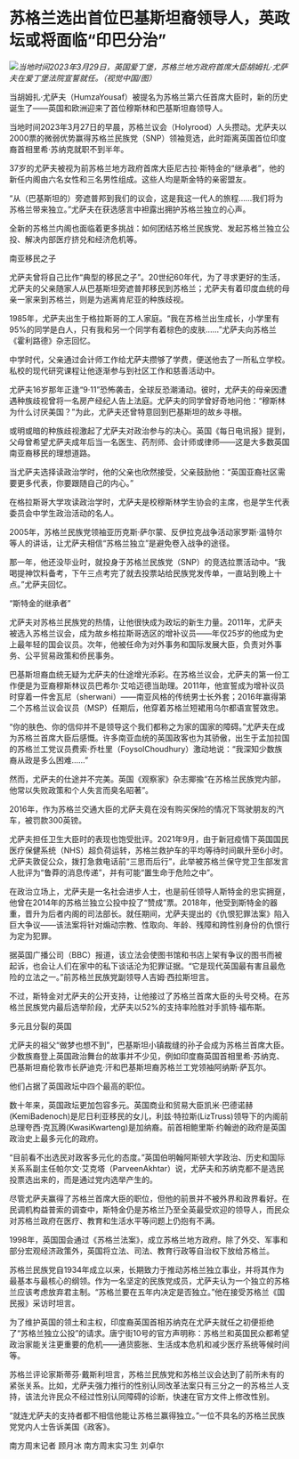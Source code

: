 # 苏格兰选出首位巴基斯坦裔领导人，英政坛或将面临“印巴分治”

![](https://inews.gtimg.com/news_bt/OHpbMVzMOrCVGPkXttwvR0DvNwfHTKqe_IKkinqNcXvVYAA/1000)_当地时间2023年3月29日，英国爱丁堡，苏格兰地方政府首席大臣胡姆扎·尤萨夫在爱丁堡法院宣誓就任。（视觉中国/图）_

当胡姆扎·尤萨夫（HumzaYousaf）被提名为苏格兰第六任首席大臣时，新的历史诞生了——英国和欧洲迎来了首位穆斯林和巴基斯坦裔领导人。

当地时间2023年3月27日的早晨，苏格兰议会（Holyrood）人头攒动。尤萨夫以2000票的微弱优势赢得苏格兰民族党（SNP）领袖竞选，此时距离英国首位印度裔首相里希·苏纳克就职不到半年。

37岁的尤萨夫被视为前苏格兰地方政府首席大臣尼古拉·斯特金的“继承者”，他的新任内阁由六名女性和三名男性组成。这些人均是斯金特的亲密盟友。

“从（巴基斯坦的）旁遮普邦到我们的议会，这是我这一代人的旅程……我们将为苏格兰带来独立。”尤萨夫在获选感言中袒露出拥护苏格兰独立的心声。

全新的苏格兰内阁也面临着更多挑战：如何团结苏格兰民族党、发起苏格兰独立公投、解决内部医疗挤兑和经济危机等。

南亚移民之子

尤萨夫曾将自己比作“典型的移民之子”。20世纪60年代，为了寻求更好的生活，尤萨夫的父亲随家人从巴基斯坦旁遮普邦移民到苏格兰；尤萨夫有着印度血统的母亲一家来到苏格兰，则是为逃离肯尼亚的种族歧视。

1985年，尤萨夫出生于格拉斯哥的工人家庭。“我在苏格兰出生成长，小学里有95%的同学是白人，只有我和另一个同学有着棕色的皮肤……”尤萨夫向苏格兰《霍利路德》杂志回忆。

中学时代，父亲通过会计师工作给尤萨夫攒够了学费，便送他去了一所私立学校。私校的现代研究课程让他逐渐参与到社区工作和慈善活动中。

尤萨夫16岁那年正逢“9·11”恐怖袭击，全球反恐潮涌动。彼时，尤萨夫的母亲因遭遇种族歧视曾将一名房产经纪人告上法庭。尤萨夫的同学曾好奇地问他：“穆斯林为什么讨厌美国？”为此，尤萨夫还曾特意回到巴基斯坦的故乡寻根。

或明或暗的种族歧视激起了尤萨夫对政治参与的决心。英国《每日电讯报》提到，父母曾希望尤萨夫成年后当一名医生、药剂师、会计师或律师——这是大多数英国南亚裔移民的理想道路。

当尤萨夫选择读政治学时，他的父亲也欣然接受，父亲鼓励他：“英国亚裔社区需要更多代表，你要跟随自己的内心。”

在格拉斯哥大学攻读政治学时，尤萨夫是校穆斯林学生协会的主席，也是学生代表委员会中学生政治活动的名人。

2005年，苏格兰民族党领袖亚历克斯·萨尔蒙、反伊拉克战争活动家罗斯·温特尔等人的讲话，让尤萨夫相信“苏格兰独立”是避免卷入战争的途径。

那一年，他还没毕业时，就投身于苏格兰民族党（SNP）的竞选拉票活动中。“我喝提神饮料备考，下午三点考完了就去投票站给民族党发传单，一直站到晚上十点。”尤萨夫回忆。

“斯特金的继承者”

尤萨夫对苏格兰民族党的热情，让他很快成为政坛的新生力量。2011年，尤萨夫被选入苏格兰议会，成为故乡格拉斯哥选区的增补议员——年仅25岁的他成为史上最年轻的国会议员。次年，他被任命为对外事务和国际发展大臣，负责对外事务、公平贸易政策和侨民事务。

巴基斯坦裔血统无疑为尤萨夫的仕途增光添彩。在苏格兰议会，尤萨夫的第一份工作便是为亚裔穆斯林议员巴希尔·艾哈迈德当助理。2011年，他宣誓成为增补议员时穿着一件舍瓦尼（sherwani）——南亚风格的传统男士长外套；2016年赢得第二个苏格兰议会议员（MSP）任期后，他穿着苏格兰短裙用乌尔都语宣誓效忠。

“你的肤色、你的信仰并不是领导这个我们都称之为家的国家的障碍。”尤萨夫在成为苏格兰首席大臣后感慨。许多南亚血统的英国政客也为其骄傲，出生于孟加拉国的苏格兰工党议员费索·乔杜里（FoysolChoudhury）激动地说：“我深知少数族裔从政是多么困难……”

然而，尤萨夫的仕途并不完美。英国《观察家》杂志揶揄“在苏格兰民族党内部，他常以失败政策和个人失言而臭名昭著”。

2016年，作为苏格兰交通大臣的尤萨夫竟在没有购买保险的情况下驾驶朋友的汽车，被罚款300英镑。

尤萨夫担任卫生大臣时的表现也饱受批评。2021年9月，由于新冠疫情下英国国民医疗保健系统（NHS）超负荷运转，苏格兰救护车的平均等待时间飙升至6小时。尤萨夫敦促公众，拨打急救电话前“三思而后行”，此举被苏格兰保守党卫生部发言人批评为“鲁莽的消息传递”，并有可能“置生命于危险之中”。

在政治立场上，尤萨夫是一名社会进步人士，也是前任领导人斯特金的忠实拥趸，他曾在2014年的苏格兰独立公投中投了“赞成”票。2018年，他受到斯特金的器重，晋升为后者内阁的司法部长。就任期间，尤萨夫提出的《仇恨犯罪法案》陷入巨大争议——该法案将针对煽动宗教、性取向、年龄、残障和跨性别身份的仇恨行为定为犯罪。

据英国广播公司（BBC）报道，该立法会使图书馆和书店上架有争议的图书而被起诉，也会让人们在家中的私下谈话沦为犯罪证据。“它是现代英国最有害且最危险的立法之一。”前苏格兰民族党副领导人吉姆·西拉斯坦言。

不过，斯特金对尤萨夫的公开支持，让他接过了苏格兰首席大臣的头号交椅。在苏格兰民族党内最后选举阶段，尤萨夫以52%的支持率险胜对手凯特·福布斯。

多元且分裂的英国

尤萨夫的祖父“做梦也想不到”，巴基斯坦小镇裁缝的孙子会成为苏格兰首席大臣。少数族裔登上英国政治舞台的故事并不少见，例如印度裔英国首相里希·苏纳克、巴基斯坦裔伦敦市长萨迪克·汗和巴基斯坦裔苏格兰工党领袖阿纳斯·萨瓦尔。

他们占据了英国政坛中四个最高的职位。

数十年来，英国政坛更加包容多元。英国商业和贸易大臣凯米·巴德诺赫(KemiBadenoch)是尼日利亚移民的女儿，利兹·特拉斯(LizTruss)领导下的内阁前总理夸西·克瓦腾(KwasiKwarteng)是加纳裔。前首相鲍里斯·约翰逊的政府是英国政治史上最多元化的政府。

“目前看不出选民对政客多元化的态度。”英国伯明翰阿斯顿大学政治、历史和国际关系系副主任帕尔文·艾克塔（ParveenAkhtar）说，尤萨夫和苏纳克都不是选民投票选出来的，而是通过党内选举产生的。

尽管尤萨夫赢得了苏格兰首席大臣的职位，但他的前景并不被外界和政界看好。在民调机构益普索的调查中，斯特金仍是苏格兰乃至全英最受欢迎的领导人，而民众对苏格兰政府在医疗、教育和生活水平等问题上仍抱有不满。

1998年，英国国会通过《苏格兰法案》，成立苏格兰地方政府。除了外交、军事和部分宏观经济政策外，英国将立法、司法、教育行政等自治权下放给苏格兰。

苏格兰民族党自1934年成立以来，长期致力于推动苏格兰独立事业，并将其作为最基本与最核心的纲领。作为一名坚定的民族党成员，尤萨夫认为一个独立的苏格兰应该考虑放弃君主制。“苏格兰要在五年内决定是否独立。”他在接受苏格兰《国民报》采访时坦言。

为了维护英国的领土和主权，印度裔英国首相苏纳克在尤萨夫就任之初便拒绝了“苏格兰独立公投”的请求。唐宁街10号的官方声明称：苏格兰和英国民众都希望政治家能关注更重要的危机——通货膨胀、生活成本危机和减少医疗系统等候时间等。

苏格兰评论家斯蒂芬·戴斯利坦言，苏格兰民族党和苏格兰议会达到了前所未有的紧张关系。比如，尤萨夫强力推行的性别认同改革法案只有三分之一的苏格兰人支持，该法允许民众不经过性别认同障碍的诊断，快速在官方文件上修改性别。

“就连尤萨夫的支持者都不相信他能让苏格兰赢得独立。”一位不具名的苏格兰民族党党内人士告诉美国《政客》。

南方周末记者 顾月冰 南方周末实习生 刘卓尔

